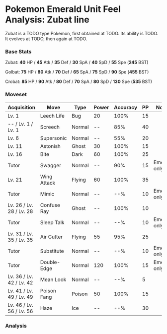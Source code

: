 # Pokemon Emerald Unit Feel Analysis: Zubat line

Zubat is a TODO type Pokemon, first obtained at TODO. Its ability is TODO. It evolves at TODO, then again at TODO.

### Base Stats

Zubat: **40** HP / **45** Atk / **35** Def / **30** SpA / **40** SpD / **55** Spe (**245** BST)

Golbat: **75** HP / **80** Atk / **70** Def / **65** SpA / **75** SpD / **90** Spe (**455** BST)

Crobat: **85** HP / **90** Atk / **80** Def / **70** SpA / **80** SpD / **130** Spe (**535** BST)

### Moveset

|Acquisition             |Move       |Type  |Power|Accuracy|PP |Notes                    |
|---                     |---        |---   |---  |---     |---|---                      |
|Lv. 1                   |Leech Life |Bug   |20   |100%    |15 |                         |
|-- / Lv. 1 / Lv. 1      |Screech    |Normal|--   |85%     |40 |                         |
|Lv. 6                   |Supersonic |Normal|--   |55%     |20 |                         |
|Lv. 11                  |Astonish   |Ghost |30   |100%    |15 |                         |
|Lv. 16                  |Bite       |Dark  |60   |100%    |25 |                         |
|Tutor                   |Swagger    |Normal|--   |90%     |15 |Emerald only             |
|Lv. 21                  |Wing Attack|Flying|60   |100%    |35 |                         |
|Tutor                   |Mimic      |Normal|--   |--%     |10 |Emerald only             |
|Lv. 26 / Lv. 28 / Lv. 28|Confuse Ray|Ghost |--   |100%    |10 |                         |
|Tutor                   |Sleep Talk |Normal|--   |--%     |10 |Emerald only             |
|Lv. 31 / Lv. 35 / Lv. 35|Air Cutter |Flying|55   |95%     |25 |                         |
|Tutor                   |Substitute |Normal|--   |--%     |10 |Emerald only             |
|Tutor                   |Double-Edge|Normal|120  |100%    |15 |Emerald only             |
|Lv. 36 / Lv. 42 / Lv. 42|Mean Look  |Normal|--   |--%     |5  |                         |
|Lv. 41 / Lv. 49 / Lv. 49|Poison Fang|Poison|50   |100%    |15 |                         |
|Lv. 46 / Lv. 56 / Lv. 56|Haze       |Ice   |--   |--%     |30 |                         |

### Analysis